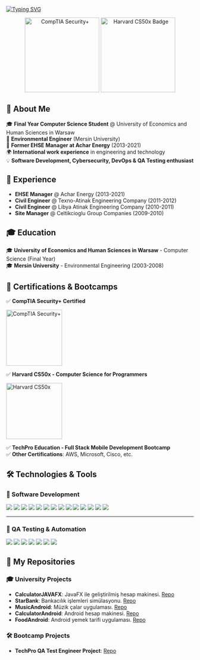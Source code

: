 [![Typing SVG](https://readme-typing-svg.demolab.com?font=Fira+Code&weight=600&size=35&duration=2000&pause=1000&color=1E88E5&multiline=true&width=435&height=100&lines=%24whoami;Bu%C4%9Fra+Han)](https://git.io/typing-svg)

<p align="center">
  <img src="https://raw.githubusercontent.com/hanbugra82/hanbugra82/main/securityplus-badge.png" width="200" alt="CompTIA Security+">
  <img src="https://cs50.harvard.edu/certificates/fc311192-c7b6-4a5b-9721-dd5d7db4ed2c/badge" width="200" alt="Harvard CS50x Badge">
</p>

## 🚀 About Me  
🎓 **Final Year Computer Science Student** @ University of Economics and Human Sciences in Warsaw  
🌱 **Environmental Engineer** (Mersin University)  
💼 **Former EHSE Manager at Achar Energy** (2013-2021)  
🌍 **International work experience** in engineering and technology  
💡 **Software Development, Cybersecurity, DevOps & QA Testing enthusiast**  

## 📜 Experience  
- **EHSE Manager** @ Achar Energy (2013-2021)  
- **Civil Engineer** @ Texno-Atinak Engineering Company (2011-2012)  
- **Civil Engineer** @ Libya Atinak Engineering Company (2010-2011)  
- **Site Manager** @ Celtikcioglu Group Companies (2009-2010)  

## 🎓 Education  
🎓 **University of Economics and Human Sciences in Warsaw** - Computer Science (Final Year)  
🎓 **Mersin University** - Environmental Engineering (2003-2008)  

## 🎯 Certifications & Bootcamps  
✅ **CompTIA Security+ Certified**  
<p>
  <img src="https://raw.githubusercontent.com/hanbugra82/hanbugra82/main/securityplus-badge.png" width="150" alt="CompTIA Security+">
</p>

✅ **Harvard CS50x - Computer Science for Programmers**  
<p>
  <a href="https://cs50.harvard.edu/certificates/fc311192-c7b6-4a5b-9721-dd5d7db4ed2c">
    <img src="https://cs50.harvard.edu/certificates/fc311192-c7b6-4a5b-9721-dd5d7db4ed2c/badge" width="150" alt="Harvard CS50x">
  </a>
</p>

✅ **TechPro Education - Full Stack Mobile Development Bootcamp**  
✅ **Other Certifications**: AWS, Microsoft, Cisco, etc.  

## 🛠 Technologies & Tools  

### **🔹 Software Development**
<p align="left">
  <img src="https://img.shields.io/badge/-Java-007396?style=for-the-badge&logo=java">
  <img src="https://img.shields.io/badge/-Kotlin-0095D5?style=for-the-badge&logo=kotlin">
  <img src="https://img.shields.io/badge/-Android%20Studio-3DDC84?style=for-the-badge&logo=android-studio">
  <img src="https://img.shields.io/badge/-JavaFX-007396?style=for-the-badge&logo=java">
  <img src="https://img.shields.io/badge/-Python-3776AB?style=for-the-badge&logo=python">
  <img src="https://img.shields.io/badge/-Flask-000000?style=for-the-badge&logo=flask">
  <img src="https://img.shields.io/badge/-React-61DAFB?style=for-the-badge&logo=react">
  <img src="https://img.shields.io/badge/-React%20Native-61DAFB?style=for-the-badge&logo=react">
  <img src="https://img.shields.io/badge/-Node.js-339933?style=for-the-badge&logo=node.js">
  <img src="https://img.shields.io/badge/-MongoDB-4DB33D?style=for-the-badge&logo=mongodb">
  <img src="https://img.shields.io/badge/-SQLite-003B57?style=for-the-badge&logo=sqlite">
  <img src="https://img.shields.io/badge/-Docker-2496ED?style=for-the-badge&logo=docker">
  <img src="https://img.shields.io/badge/-Linux-FCC624?style=for-the-badge&logo=linux">
  <img src="https://img.shields.io/badge/-Git-F05032?style=for-the-badge&logo=git">
</p>

---

### **🔹 QA Testing & Automation**
<p align="left">
  <img src="https://img.shields.io/badge/-Selenium-43B02A?style=for-the-badge&logo=selenium">
  <img src="https://img.shields.io/badge/-JUnit-25A162?style=for-the-badge&logo=junit">
  <img src="https://img.shields.io/badge/-Cucumber-23D96C?style=for-the-badge&logo=cucumber">
  <img src="https://img.shields.io/badge/-Maven-C71A36?style=for-the-badge&logo=apache-maven">
  <img src="https://img.shields.io/badge/-Jenkins-D24939?style=for-the-badge&logo=jenkins">
  <img src="https://img.shields.io/badge/-ExtentReports-000000?style=for-the-badge">
  <img src="https://img.shields.io/badge/-Slack-4A154B?style=for-the-badge&logo=slack">
</p>


## 📂 My Repositories  
### 🎓 University Projects  
- **CalculatorJAVAFX**: JavaFX ile geliştirilmiş hesap makinesi. [Repo](https://github.com/bugra-university/calculatorJAVAFX)
- **StarBank**: Bankacılık işlemleri simülasyonu. [Repo](https://github.com/bugra-university/starBank)
- **MusicAndroid**: Müzik çalar uygulaması. [Repo](https://github.com/bugra-university/musicAndroid)  
- **CalculatorAndroid**: Android hesap makinesi. [Repo](https://github.com/bugra-university/calculatorAndroid)    
- **FoodAndroid**: Android yemek tarifi uygulaması. [Repo](https://github.com/bugra-university/foodAndroid)  

### 🛠️ Bootcamp Projects  
- **TechPro QA Test Engineer Project**: [Repo](https://github.com/bugra-bootcamps/bugra-techPro171)  
